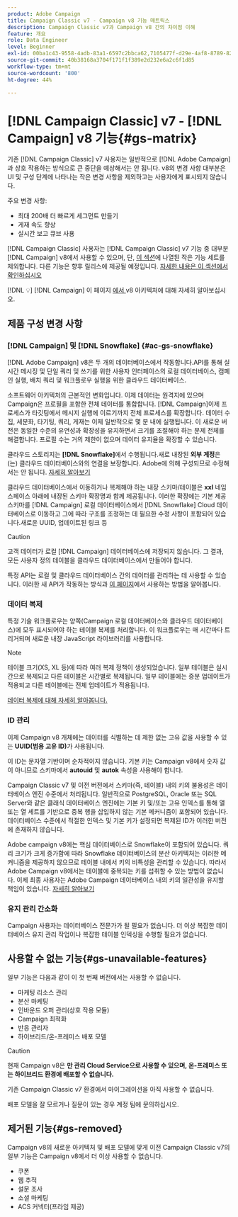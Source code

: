 ```yaml
---
product: Adobe Campaign
title: Campaign Classic v7 - Campaign v8 기능 매트릭스
description: Campaign Classic v7과 Campaign v8 간의 차이점 이해
feature: 개요
role: Data Engineer
level: Beginner
exl-id: 00ba1c43-9558-4adb-83a1-6597c2bbca62,7105477f-d29e-4af8-8789-82b4459761b0
source-git-commit: 40b38168a3704f171f1f389e2d232e6a2c6f1d85
workflow-type: tm+mt
source-wordcount: '800'
ht-degree: 44%

---
```


# [!DNL Campaign Classic] v7 -  [!DNL Campaign] v8 기능{#gs-matrix}

기존 [!DNL Campaign Classic] v7 사용자는 일반적으로 [!DNL Adobe Campaign]과 상호 작용하는 방식으로 큰 중단을 예상해서는 안 됩니다. v8의 변경 사항 대부분은 UI 및 구성 단계에 나타나는 작은 변경 사항을 제외하고는 사용자에게 표시되지 않습니다.

주요 변경 사항:

* 최대 200배 더 빠르게 세그먼트 만들기
* 게재 속도 향상
* 실시간 보고 큐브 사용

[!DNL Campaign Classic] 사용자는 [!DNL Campaign Classic] v7 기능 중 대부분 [!DNL Campaign] v8에서 사용할 수 있으며, 단, [이 섹션](#gs-removed)에 나열된 작은 기능 세트를 제외합니다. 다른 기능은 향후 릴리스에 제공될 예정입니다. [자세한 내용은 이 섹션에서 확인하십시오](#gs-unavailable-features)

[!DNL :bulb:]  [!DNL Campaign] 이 페이지 [에서 ](../dev/architecture.md)v8 아키텍처에 대해 자세히 알아보십시오.

## 제품 구성 변경 사항

### [!DNL Campaign] 및  [!DNL Snowflake] {#ac-gs-snowflake}

[!DNL Adobe Campaign] v8은 두 개의 데이터베이스에서 작동합니다.API를 통해 실시간 메시징 및 단일 쿼리 및 쓰기를 위한 사용자 인터페이스의 로컬 데이터베이스, 캠페인 실행, 배치 쿼리 및 워크플로우 실행을 위한 클라우드 데이터베이스.

소프트웨어 아키텍처의 근본적인 변화입니다. 이제 데이터는 원격지에 있으며 Campaign은 프로필을 포함한 전체 데이터를 통합합니다. [!DNL Campaign]이제 프로세스가 타깃팅에서 메시지 실행에 이르기까지 전체 프로세스를 확장합니다. 데이터 수집, 세분화, 타기팅, 쿼리, 게재는 이제 일반적으로 몇 분 내에 실행됩니다. 이 새로운 버전은 동일한 수준의 유연성과 확장성을 유지하면서 크기를 조절해야 하는 문제 전체를 해결합니다. 프로필 수는 거의 제한이 없으며 데이터 유지율을 확장할 수 있습니다.

클라우드 스토리지는 **[!DNL Snowflake]**&#x200B;에서 수행됩니다.새로 내장된 **외부 계정**&#x200B;은(는) 클라우드 데이터베이스와의 연결을 보장합니다. Adobe에 의해 구성되므로 수정해서는 안 됩니다. [자세히 알아보기](../config/external-accounts.md)

클라우드 데이터베이스에서 이동하거나 복제해야 하는 내장 스키마/테이블은 **xxl** 네임스페이스 아래에 내장된 스키마 확장명과 함께 제공됩니다. 이러한 확장에는 기본 제공 스키마를 [!DNL Campaign] 로컬 데이터베이스에서 [!DNL Snowflake] Cloud 데이터베이스로 이동하고 그에 따라 구조를 조정하는 데 필요한 수정 사항이 포함되어 있습니다.새로운 UUID, 업데이트된 링크 등

>[!CAUTION]
>
> 고객 데이터가 로컬 [!DNL Campaign] 데이터베이스에 저장되지 않습니다. 그 결과, 모든 사용자 정의 테이블을 클라우드 데이터베이스에서 만들어야 합니다.


특정 API는 로컬 및 클라우드 데이터베이스 간의 데이터를 관리하는 데 사용할 수 있습니다. 이러한 새 API가 작동하는 방식과 [이 페이지](../dev/new-apis.md)에서 사용하는 방법을 알아봅니다.

### 데이터 복제

특정 기술 워크플로우는 양쪽(Campaign 로컬 데이터베이스와 클라우드 데이터베이스)에 모두 표시되어야 하는 테이블 복제를 처리합니다. 이 워크플로우는 매 시간마다 트리거되며 새로운 내장 JavaScript 라이브러리를 사용합니다.

>[!NOTE]
>
> 테이블 크기(XS, XL 등)에 따라 여러 복제 정책이 생성되었습니다.
> 일부 테이블은 실시간으로 복제되고 다른 테이블은 시간별로 복제됩니다. 일부 테이블에는 증분 업데이트가 적용되고 다른 테이블에는 전체 업데이트가 적용됩니다.


[데이터 복제에 대해 자세히 알아봅니다.](../config/replication.md)

### ID 관리

이제 Campaign v8 개체에는 데이터를 식별하는 데 제한 없는 고유 값을 사용할 수 있는 **UUID(범용 고유 ID)**&#x200B;가 사용됩니다.

이 ID는 문자열 기반이며 순차적이지 않습니다. 기본 키는 Campaign v8에서 숫자 값이 아니므로 스키마에서 **autouid** 및 **autok** 속성을 사용해야 합니다.

Campaign Classic v7 및 이전 버전에서 스키마(즉, 테이블) 내의 키의 불용성은 데이터베이스 엔진 수준에서 처리됩니다. 일반적으로 PostgreSQL, Oracle 또는 SQL Server와 같은 클래식 데이터베이스 엔진에는 기본 키 및/또는 고유 인덱스를 통해 열 또는 열 세트를 기반으로 중복 행을 삽입하지 않는 기본 메커니즘이 포함되어 있습니다. 데이터베이스 수준에서 적절한 인덱스 및 기본 키가 설정되면 복제된 ID가 이러한 버전에 존재하지 않습니다.

Adobe campaign v8에는 핵심 데이터베이스로 Snowflake이 포함되어 있습니다. 쿼리 크기가 크게 증가함에 따라 Snowflake 데이터베이스의 분산 아키텍처는 이러한 메커니즘을 제공하지 않으므로 테이블 내에서 키의 비특성을 관리할 수 있습니다. 따라서 Adobe Campaign v8에서는 테이블에 중복되는 키를 섭취할 수 있는 방법이 없습니다. 이제 최종 사용자는 Adobe Campaign 데이터베이스 내의 키의 일관성을 유지할 책임이 있습니다. [자세히 알아보기](../dev/keys.md)


### 유지 관리 간소화

Campaign 사용자는 데이터베이스 전문가가 될 필요가 없습니다. 더 이상 복잡한 데이터베이스 유지 관리 작업이나 복잡한 테이블 인덱싱을 수행할 필요가 없습니다.

## 사용할 수 없는 기능{#gs-unavailable-features}

일부 기능은 다음과 같이 이 첫 번째 버전에서는 사용할 수 없습니다.

* 마케팅 리소스 관리
* 분산 마케팅
* 인바운드 오퍼 관리(상호 작용 모듈)
* Campaign 최적화
* 반응 관리자
* 하이브리드/온-프레미스 배포 모델

>[!CAUTION]
>
>현재 Campaign v8은 **만 관리 Cloud Service으로 사용할 수 있으며, 온-프레미스 또는 하이브리드 환경에 배포할 수 없습니다.**
>
>기존 Campaign Classic v7 환경에서 마이그레이션을 아직 사용할 수 없습니다.
>
>배포 모델을 잘 모르거나 질문이 있는 경우 계정 팀에 문의하십시오.

## 제거된 기능{#gs-removed}

Campaign v8의 새로운 아키텍처 및 배포 모델에 맞게 이전 Campaign Classic v7의 일부 기능은 Campaign v8에서 더 이상 사용할 수 없습니다.

* 쿠폰
* 웹 추적
* 설문 조사
* 소셜 마케팅
* ACS 커넥터(프라임 제공)

